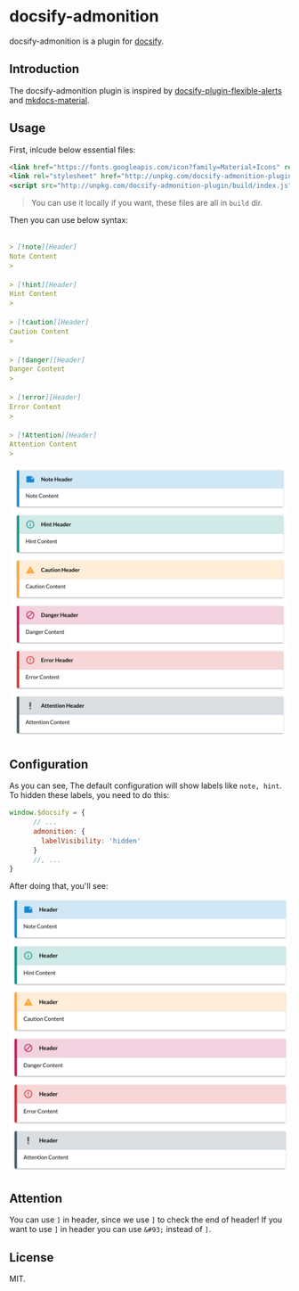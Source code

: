 # docsify-admonition

docsify-admonition is a plugin for [docsify](https://docsify.js.org/#/).

## Introduction
The docsify-admonition plugin is inspired by [docsify-plugin-flexible-alerts](https://github.com/zanfab/docsify-plugin-flexible-alerts) and [mkdocs-material](https://github.com/squidfunk/mkdocs-material).

## Usage

First, inlcude below essential files:
```html
<link href="https://fonts.googleapis.com/icon?family=Material+Icons" rel="stylesheet">
<link rel="stylesheet" href="http://unpkg.com/docsify-admonition-plugin/build/admonition.css" />
<script src="http://unpkg.com/docsify-admonition-plugin/build/index.js"></script>
```

> You can use it locally if you want, these files are all in `build` dir.

Then you can use below syntax:

```markdown

> [!note][Header]
Note Content
>

> [!hint][Header]
Hint Content
>

> [!caution][Header]
Caution Content
>

> [!danger][Header]
Danger Content
>

> [!error][Header]
Error Content
>

> [!Attention][Header]
Attention Content
>
```
![default](./images/default.png)

## Configuration
As you can see, The default configuration will show labels like `note, hint`. To hidden these labels, you need to do this:
```js
window.$docsify = {
      // ...
      admonition: {
        labelVisibility: 'hidden'
      }
      //, ...
}
```

After doing that, you'll see:

![without-label](./images/without-label.png)

## Attention

You can use `]` in header, since we use `]` to check the end of header! If you want to use `]` in header you can use `&#93;` instead of `]`.

## License
MIT.